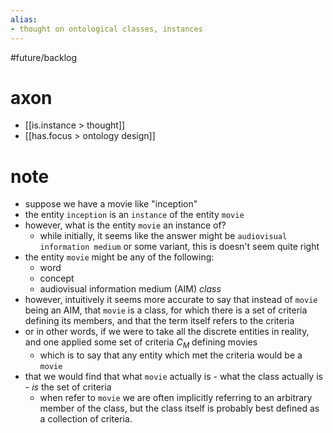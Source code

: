 ```yaml
---
alias:
- thought on ontological classes, instances
---
```

#future/backlog 

# axon
- [[is.instance > thought]]
- [[has.focus > ontology design]]

# note
- suppose we have a movie like "inception"
- the entity `inception` is an `instance` of the entity `movie`
- however, what is the entity `movie` an instance of?
	- while initially, it seems like the answer might be `audiovisual information medium` or some variant, this is doesn't seem quite right
- the entity `movie` might be any of the following:
	- word
	- concept
	- audiovisual information medium (AIM) *class*
- however, intuitively it seems more accurate to say that instead of `movie` being an AIM, that `movie` is a class, for which there is a set of criteria defining its members, and that the term itself refers to the criteria
- or in other words, if we were to take all the discrete entities in reality, and one applied some set of criteria $C_M$ defining movies
	- which is to say that any entity which met the criteria would be a `movie`
- that we would find that what `movie` actually is - what the class actually is - *is* the set of criteria
	- when refer to `movie` we are often implicitly referring to an arbitrary member of the class, but the class itself is probably best defined as a collection of criteria.